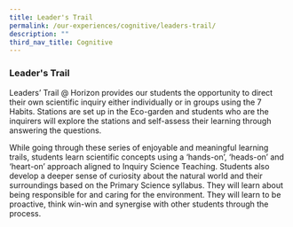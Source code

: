```yaml
---
title: Leader's Trail
permalink: /our-experiences/cognitive/leaders-trail/
description: ""
third_nav_title: Cognitive
---
```

### **Leader's Trail**
Leaders’ Trail @ Horizon provides our students the opportunity to direct their own scientific inquiry either individually or in groups using the 7 Habits. Stations are set up in the Eco-garden and students who are the inquirers will explore the stations and self-assess their learning through answering the questions. 

While going through these series of enjoyable and meaningful learning trails, students learn scientific concepts using a ‘hands-on’, ‘heads-on’ and ‘heart-on’ approach aligned to Inquiry Science Teaching. Students also develop a deeper sense of curiosity about the natural world and their surroundings based on the Primary Science syllabus. They will learn about being responsible for and caring for the environment. They will learn to be proactive, think win-win and synergise with other students through the process.